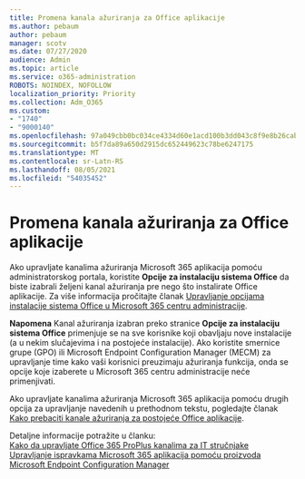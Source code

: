 ```yaml
---
title: Promena kanala ažuriranja za Office aplikacije
ms.author: pebaum
author: pebaum
manager: scotv
ms.date: 07/27/2020
audience: Admin
ms.topic: article
ms.service: o365-administration
ROBOTS: NOINDEX, NOFOLLOW
localization_priority: Priority
ms.collection: Adm_O365
ms.custom:
- "1740"
- "9000140"
ms.openlocfilehash: 97a049cbb0bc034ce4334d60e1acd100b3dd043c8f9e8b26cab8580d88201516
ms.sourcegitcommit: b5f7da89a650d2915dc652449623c78be6247175
ms.translationtype: MT
ms.contentlocale: sr-Latn-RS
ms.lasthandoff: 08/05/2021
ms.locfileid: "54035452"
---
```

# <a name="change-update-channels-for-office-apps"></a>Promena kanala ažuriranja za Office aplikacije

Ako upravljate kanalima ažuriranja Microsoft 365 aplikacija pomoću administratorskog portala, koristite **Opcije za instalaciju sistema Office** da biste izabrali željeni kanal ažuriranja pre nego što instalirate Office aplikacije. Za više informacija pročitajte članak [Upravljanje opcijama instalacije sistema Office u Microsoft 365 centru administracije](https://docs.microsoft.com/deployoffice/manage-software-download-settings-office-365).

**Napomena** Kanal ažuriranja izabran preko stranice **Opcije za instalaciju sistema Office** primenjuje se na sve korisnike koji obavljaju nove instalacije (a u nekim slučajevima i na postojeće instalacije). Ako koristite smernice grupe (GPO) ili Microsoft Endpoint Configuration Manager (MECM) za upravljanje time kako vaši korisnici preuzimaju ažuriranja funkcija, onda se opcije koje izaberete u Microsoft 365 centru administracije neće primenjivati.

Ako upravljate kanalima ažuriranja Microsoft 365 aplikacija pomoću drugih opcija za upravljanje navedenih u prethodnom tekstu, pogledajte članak [Kako prebaciti kanale ažuriranja za postojeće Office aplikacije](https://support.microsoft.com/help/3185078/how-to-switch-from-semi-annual-channel-to-monthly-channel).

Detaljne informacije potražite u članku:  
[Kako da upravljate Office 365 ProPlus kanalima za IT stručnjake](https://techcommunity.microsoft.com/t5/office-365-blog/how-to-manage-office-365-proplus-channels-for-it-pros/ba-p/795813)  
[Upravljanje ispravkama Microsoft 365 aplikacija pomoću proizvoda Microsoft Endpoint Configuration Manager](https://docs.microsoft.com/deployoffice/manage-microsoft-365-apps-updates-configuration-manager)